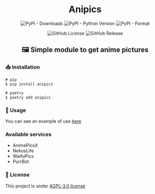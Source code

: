 <div align='center'>

# Anipics

![PyPI - Downloads](https://img.shields.io/pypi/dm/anipics)
![PyPI - Python Version](https://img.shields.io/pypi/pyversions/anipics)
![PyPI - Format](https://img.shields.io/pypi/format/anipics)

![GitHub License](https://img.shields.io/github/license/D4n13l3k00/anipics)
![GitHub Release](https://img.shields.io/github/v/release/D4n13l3k00/anipics)

## 🖼 Simple module to get anime pictures

</div>

### 📥 Installation

```shell
# pip
$ pip install anipics

# poetry
$ poetry add anipics
```

### 🔑 Usage

You can see an example of use [here](/examples)

### Available services

- AnimePicsX
- NekosLife
- WaifuPics
- PurrBot

### 📝 License

This project is under [AGPL-3.0 license](/LICENSE)
